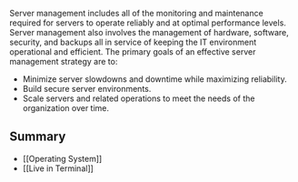 Server management includes all of the monitoring and maintenance required for servers to operate reliably and at optimal performance levels. Server management also involves the management of hardware, software, security, and backups all in service of keeping the IT environment operational and efficient. The primary goals of an effective server management strategy are to:

-   Minimize server slowdowns and downtime while maximizing reliability.
-   Build secure server environments.
-   Scale servers and related operations to meet the needs of the organization over time.

## Summary

- [[Operating System]]
- [[Live in Terminal]]